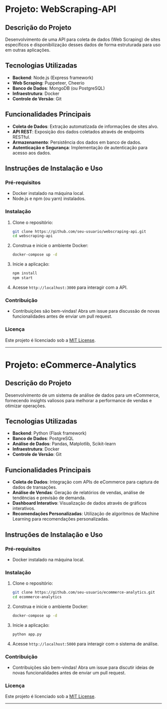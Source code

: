 # Projeto: WebScraping-API

## Descrição do Projeto

Desenvolvimento de uma API para coleta de dados (Web Scraping) de sites específicos e disponibilização desses dados de forma estruturada para uso em outras aplicações.

## Tecnologias Utilizadas

- **Backend**: Node.js (Express framework)
- **Web Scraping**: Puppeteer, Cheerio
- **Banco de Dados**: MongoDB (ou PostgreSQL)
- **Infraestrutura**: Docker
- **Controle de Versão**: Git

## Funcionalidades Principais

- **Coleta de Dados**: Extração automatizada de informações de sites alvo.
- **API REST**: Exposição dos dados coletados através de endpoints RESTful.
- **Armazenamento**: Persistência dos dados em banco de dados.
- **Autenticação e Segurança**: Implementação de autenticação para acesso aos dados.

## Instruções de Instalação e Uso

### Pré-requisitos

- Docker instalado na máquina local.
- Node.js e npm (ou yarn) instalados.

### Instalação

1. Clone o repositório:

   ```bash
   git clone https://github.com/seu-usuario/webscraping-api.git
   cd webscraping-api
   ```

2. Construa e inicie o ambiente Docker:

   ```bash
   docker-compose up -d
   ```

3. Inicie a aplicação:

   ```bash
   npm install
   npm start
   ```

4. Acesse `http://localhost:3000` para interagir com a API.

### Contribuição

- Contribuições são bem-vindas! Abra um issue para discussão de novas funcionalidades antes de enviar um pull request.

### Licença

Este projeto é licenciado sob a [MIT License](https://opensource.org/licenses/MIT).

---

# Projeto: eCommerce-Analytics

## Descrição do Projeto

Desenvolvimento de um sistema de análise de dados para um eCommerce, fornecendo insights valiosos para melhorar a performance de vendas e otimizar operações.

## Tecnologias Utilizadas

- **Backend**: Python (Flask framework)
- **Banco de Dados**: PostgreSQL
- **Análise de Dados**: Pandas, Matplotlib, Scikit-learn
- **Infraestrutura**: Docker
- **Controle de Versão**: Git

## Funcionalidades Principais

- **Coleta de Dados**: Integração com APIs de eCommerce para captura de dados de transações.
- **Análise de Vendas**: Geração de relatórios de vendas, análise de tendências e previsão de demanda.
- **Dashboard Interativo**: Visualização de dados através de gráficos interativos.
- **Recomendações Personalizadas**: Utilização de algoritmos de Machine Learning para recomendações personalizadas.

## Instruções de Instalação e Uso

### Pré-requisitos

- Docker instalado na máquina local.

### Instalação

1. Clone o repositório:

   ```bash
   git clone https://github.com/seu-usuario/ecommerce-analytics.git
   cd ecommerce-analytics
   ```

2. Construa e inicie o ambiente Docker:

   ```bash
   docker-compose up -d
   ```

3. Inicie a aplicação:

   ```bash
   python app.py
   ```

4. Acesse `http://localhost:5000` para interagir com o sistema de análise.

### Contribuição

- Contribuições são bem-vindas! Abra um issue para discutir ideias de novas funcionalidades antes de enviar um pull request.

### Licença

Este projeto é licenciado sob a [MIT License](https://opensource.org/licenses/MIT).

---

